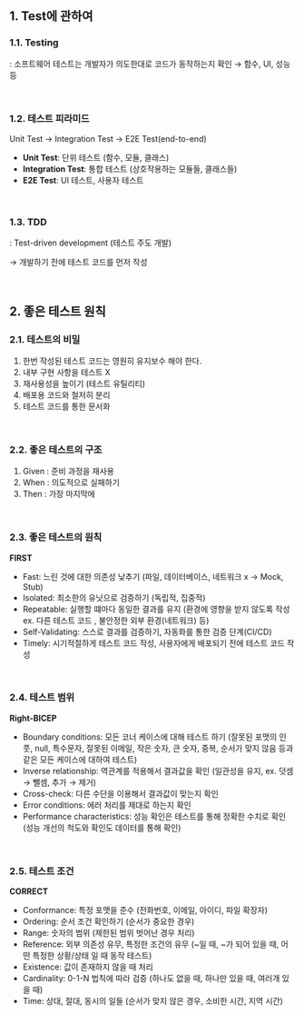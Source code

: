 ## 1. Test에 관하여

### 1.1. Testing

: 소프트웨어 테스트는 개발자가 의도한대로 코드가 동작하는지 확인 → 함수, UI, 성능 등

<br>

### 1.2. 테스트 피라미드

Unit Test → Integration Test → E2E Test(end-to-end)

- **Unit Test**: 단위 테스트 (함수, 모듈, 클래스)
- **Integration Test**: 통합 테스트 (상호작용하는 모듈들, 클래스들)
- **E2E Test**: UI 테스트, 사용자 테스트

<br>

### 1.3. TDD

: Test-driven development (테스트 주도 개발)

→ 개발하기 전에 테스트 코드를 먼저 작성

<br>

## 2. 좋은 테스트 원칙

### 2.1. 테스트의 비밀

1. 한번 작성된 테스트 코드는 영원히 유지보수 해야 한다.
2. 내부 구현 사항을 테스트 X
3. 재사용성을 높이기 (테스트 유틸리티)
4. 배포용 코드와 철저히 분리
5. 테스트 코드를 통한 문서화

<br>

### 2.2. 좋은 테스트의 구조

1. Given : 준비 과정을 재사용
2. When : 의도적으로 실패하기
3. Then : 가장 마지막에

<br>

### 2.3. 좋은 테스트의 원칙

**FIRST**

- Fast: 느린 것에 대한 의존성 낮추기 (파일, 데이터베이스, 네트워크 x → Mock, Stub)
- Isolated: 최소한의 유닛으로 검증하기 (독립적, 집중적)
- Repeatable: 실행할 떄마다 동일한 결과를 유지 (환경에 영향을 받지 않도록 작성 ex. 다른 테스트 코드 , 불안정한 외부 환경(네트워크) 등)
- Self-Validating: 스스로 결과를 검증하기, 자동화를 통한 검증 단계(CI/CD)
- Timely: 시기적절하게 테스트 코드 작성, 사용자에게 배포되기 전에 테스트 코드 작성

<br>

### 2.4. 테스트 범위

**Right-BICEP**

- Boundary conditions: 모든 코너 케이스에 대해 테스트 하기 (잘못된 포맷의 인풋, null, 특수문자, 잘못된 이메일, 작은 숫자, 큰 숫자, 중복, 순서가 맞지 않음 등과 같은 모든 케이스에 대하여 테스트)
- Inverse relationship: 역관계를 적용해서 결과값을 확인 (일관성을 유지, ex. 덧셈 → 뺄셈, 추가 → 제거)
- Cross-check: 다른 수단을 이용해서 결과값이 맞는지 확인
- Error conditions: 에러 처리를 제대로 하는지 확인
- Performance characteristics: 성능 확인은 테스트를 통해 정확한 수치로 확인 (성능 개선의 척도와 확인도 데이터를 통해 확인)

<br>

### 2.5. 테스트 조건

**CORRECT**

- Conformance: 특정 포맷을 준수 (전화번호, 이메일, 아이디, 파일 확장자)
- Ordering: 순서 조건 확인하기 (순서가 중요한 경우)
- Range: 숫자의 범위 (제한된 범위 벗어난 경우 처리)
- Reference: 외부 의존성 유무, 특정한 조건의 유무 (~일 때, ~가 되어 있을 때, 어떤 특정한 상황/상태 일 때 동작 테스트)
- Existence: 값이 존재하지 않을 때 처리
- Cardinality: 0-1-N 법칙에 따라 검증 (하나도 없을 때, 하나만 있을 때, 여러개 있을 때)
- Time: 상대, 절대, 동시의 일들 (순서가 맞지 않은 경우, 소비한 시간, 지역 시간)